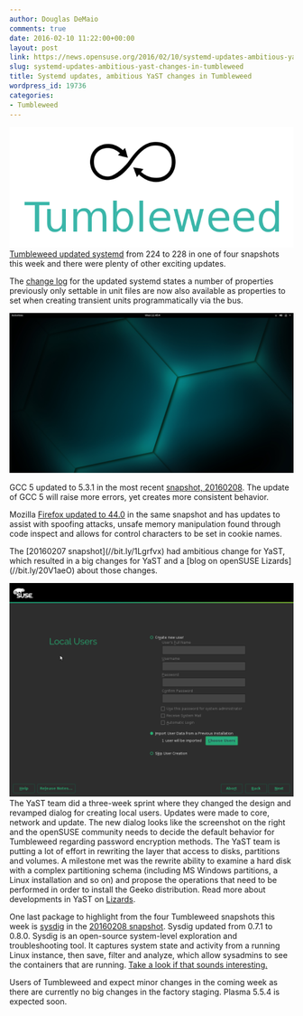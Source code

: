 ```yaml
---
author: Douglas DeMaio
comments: true
date: 2016-02-10 11:22:00+00:00
layout: post
link: https://news.opensuse.org/2016/02/10/systemd-updates-ambitious-yast-changes-in-tumbleweed/
slug: systemd-updates-ambitious-yast-changes-in-tumbleweed
title: Systemd updates, ambitious YaST changes in Tumbleweed
wordpress_id: 19736
categories:
- Tumbleweed
---
```


![Tumbleweed-black-green](/wp-content/uploads/2015/10/Tumbleweed-black-green.png)[Tumbleweed updated systemd](//bit.ly/1XhRlFw) from 224 to 228 in one of four snapshots this week and there were plenty of other exciting updates.

The [change log](//bit.ly/1XhRlFw) for the updated systemd states a number of properties previously only settable in unit files are now also available as properties to set when creating transient units programmatically via the bus.

![Screenshot from 2016-02-10 11-45-32](/wp-content/uploads/2016/02/Screenshot-from-2016-02-10-11-45-32.png)

GCC 5 updated to 5.3.1 in the most recent [snapshot, 20160208](//bit.ly/1RoIeSS). The update of GCC 5 will raise more errors, yet creates more consistent behavior.

Mozilla [Firefox updated to 44.0](https://developer.mozilla.org/en-US/Firefox/Releases/44) in the same snapshot and has updates to assist with spoofing attacks, unsafe memory manipulation found through code inspect and allows for control characters to be set in cookie names.

<!-- more -->The [20160207 snapshot](//bit.ly/1Lgrfvx) had ambitious change for YaST, which resulted in a big changes for YaST and a [blog on openSUSE Lizards](//bit.ly/20V1aeO) about those changes.

![box](/wp-content/uploads/2016/02/box.png)The YaST team did a three-week sprint where they changed the design and revamped dialog for creating local users. Updates were made to core, network and update. The new dialog looks like the screenshot on the right and the openSUSE community needs to decide the default behavior for Tumbleweed regarding password encryption methods. The YaST team is putting a lot of effort in rewriting the layer that access to disks, partitions and volumes. A milestone met was the rewrite ability to examine a hard disk with a complex partitioning schema (including MS Windows partitions, a Linux installation and so on) and propose the operations that need to be performed in order to install the Geeko distribution. Read more about developments in YaST on [Lizards](//bit.ly/20V1aeO).

One last package to highlight from the four Tumbleweed snapshots this week is [sysdig](//bit.ly/1o2aShs) in the [20160208 snapshot](//bit.ly/1RoIeSS). Sysdig updated from 0.7.1 to 0.8.0. Sysdig is an open-source system-level exploration and troubleshooting tool. It captures system state and activity from a running Linux instance, then save, filter and analyze, which allow sysadmins to see the containers that are running. [Take a look if that sounds interesting.](//bit.ly/1o2aShs)

Users of Tumbleweed and expect minor changes in the coming week as there are currently no big changes in the factory staging. Plasma 5.5.4 is expected soon.
